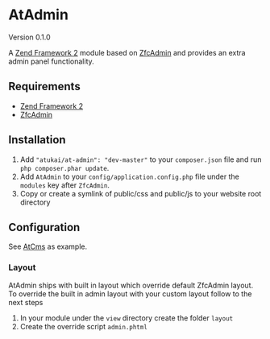# AtAdmin

Version 0.1.0

A [Zend Framework 2](http://framework.zend.com) module based on [ZfcAdmin](https://github.com/ZF-Commons/ZfcAdmin) and provides an extra admin panel functionality.

## Requirements

* [Zend Framework 2](https://github.com/zendframework/zf2)
* [ZfcAdmin](https://github.com/ZF-Commons/ZfcAdmin)


## Installation

 1. Add `"atukai/at-admin": "dev-master"` to your `composer.json` file and run `php composer.phar update`.
 2. Add `AtAdmin` to your `config/application.config.php` file under the `modules` key after `ZfcAdmin`.
 3. Copy or create a symlink of public/css and public/js to your website root directory

## Configuration

See [AtCms](https://github.com/atukai/AtCms) as example.

### Layout
AtAdmin ships with built in layout which override default ZfcAdmin layout.
To override the built in admin layout with your custom layout follow to the next steps

1. In your module under the `view` directory create the folder `layout`
2. Create the override script `admin.phtml`
